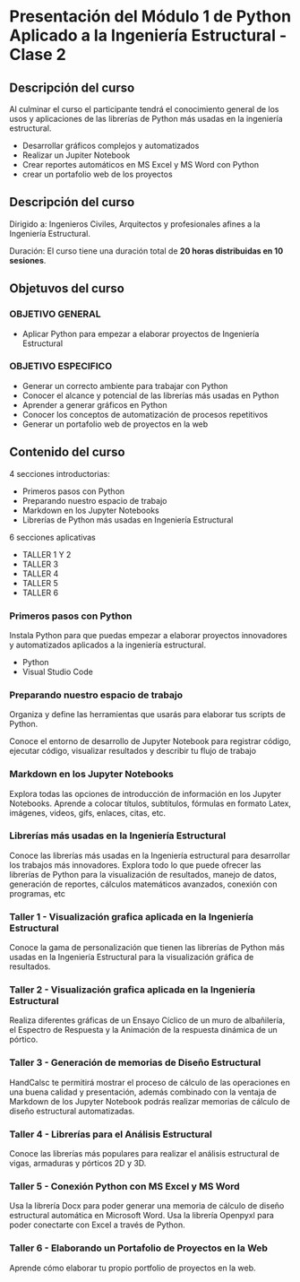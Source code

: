 # Presentación del Módulo 1 de Python Aplicado a la Ingeniería Estructural - Clase 2

## Descripción del curso

Al culminar el curso el participante tendrá el conocimiento general de los usos y aplicaciones de las librerías de Python más usadas en la
ingeniería estructural.

* Desarrollar gráficos complejos y automatizados
* Realizar un Jupiter Notebook
* Crear reportes automáticos en MS Excel y MS Word con Python
* crear un portafolio web de los proyectos

## Descripción del curso

Dirigido a: Ingenieros Civiles, Arquitectos y profesionales afines a la Ingeniería Estructural.

Duración: El curso tiene una duración total de **20 horas distribuidas en 10 sesiones**.

## Objetuvos del curso

### OBJETIVO GENERAL

* Aplicar Python para empezar a elaborar proyectos de Ingeniería Estructural

### OBJETIVO ESPECIFICO

* Generar un correcto ambiente para trabajar con Python
* Conocer el alcance y potencial de las librerías más usadas en Python
* Aprender a generar gráficos en Python
* Conocer los conceptos de automatización de procesos repetitivos
* Generar un portafolio web de proyectos en la web

## Contenido del curso

4 secciones introductorias:

* Primeros pasos con Python
* Preparando nuestro espacio de trabajo
* Markdown en los Jupyter Notebooks
* Librerías de Python más usadas en Ingeniería Estructural

6 secciones aplicativas

* TALLER 1 Y 2
* TALLER 3
* TALLER 4
* TALLER 5
* TALLER 6

### Primeros pasos con Python

Instala Python para que puedas empezar a elaborar proyectos innovadores y automatizados aplicados a la ingeniería estructural.

* Python
* Visual Studio Code

### Preparando nuestro espacio de trabajo

Organiza y define las herramientas que usarás para elaborar tus scripts de Python.

Conoce el entorno de desarrollo de Jupyter Notebook para registrar código, ejecutar código, visualizar resultados y describir tu flujo de
trabajo

### Markdown en los Jupyter Notebooks

Explora todas las opciones de introducción de información en los Jupyter Notebooks.
Aprende a colocar títulos, subtítulos, fórmulas en formato Latex, imágenes, videos, gifs, enlaces, citas, etc.

### Librerías más usadas en la Ingeniería Estructural

Conoce las librerías más usadas en la Ingeniería estructural para desarrollar los trabajos más innovadores. Explora todo lo que puede
ofrecer las librerías de Python para la visualización de resultados, manejo de datos, generación de reportes, cálculos matemáticos avanzados,
conexión con programas, etc

### Taller 1 - Visualización grafica aplicada en la Ingeniería Estructural

Conoce la gama de personalización que tienen las librerías de Python más usadas en la Ingeniería Estructural para la visualización gráfica de
resultados.

### Taller 2 - Visualización grafica aplicada en la Ingeniería Estructural

Realiza diferentes gráficas de un Ensayo Cíclico de un muro de albañilería, el Espectro de Respuesta y la Animación de la respuesta
dinámica de un pórtico.

### Taller 3 - Generación de memorias de Diseño Estructural

HandCalsc te permitirá mostrar el proceso de cálculo de las operaciones en una buena calidad y presentación, además combinado con la ventaja de
Markdown de los Jupyter Notebook podrás realizar memorias de cálculo de diseño estructural automatizadas.

### Taller 4 - Librerías para el Análisis Estructural

Conoce las librerías más populares para realizar el análisis estructural de vigas, armaduras y pórticos 2D y 3D.

### Taller 5 - Conexión Python con MS Excel y MS Word

Usa la librería Docx para poder generar una memoria de cálculo de diseño estructural automática en Microsoft Word.
Usa la librería Openpyxl para poder conectarte con Excel a través de Python.

### Taller 6 - Elaborando un Portafolio de Proyectos en la Web

Aprende cómo elaborar tu propio portfolio de proyectos en la web.